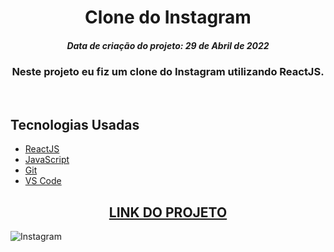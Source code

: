<h1 align="center">
  Clone do Instagram
</h1>
<h5 align="center">Data de criação do projeto: 29 de Abril de 2022</h5>

<h3 align="center">   
Neste projeto eu fiz um clone do Instagram utilizando ReactJS.
</h3>

<br />

## Tecnologias Usadas

- [ReactJS](https://legacy.reactjs.org/docs/getting-started.html)
- [JavaScript](https://developer.mozilla.org/pt-BR/docs/Web/JavaScript)
- [Git](https://git-scm.com/docs)
- [VS Code](https://code.visualstudio.com/)

<div align="center">
  <h2><a href="https://clone-instagram-bc.vercel.app/">LINK DO PROJETO</a></h2>
</div>

![Instagram](https://user-images.githubusercontent.com/68878579/166255702-8e4a2639-5967-4952-827d-2dcc5ae8041c.png)
